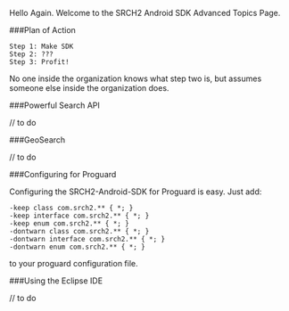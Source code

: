 ﻿Hello Again. Welcome to the SRCH2 Android SDK Advanced Topics Page.

###Plan of Action
```
Step 1: Make SDK
Step 2: ???
Step 3: Profit!
```
No one inside the organization knows what step two is, but assumes someone else inside the organization does. 

###Powerful Search API

// to do

###GeoSearch

// to do

###Configuring for Proguard

Configuring the SRCH2-Android-SDK for Proguard is easy. Just add:

```
-keep class com.srch2.** { *; } 
-keep interface com.srch2.** { *; } 
-keep enum com.srch2.** { *; } 
-dontwarn class com.srch2.** { *; } 
-dontwarn interface com.srch2.** { *; } 
-dontwarn enum com.srch2.** { *; } 
```

to your proguard configuration file.

###Using the Eclipse IDE	
	
// to do